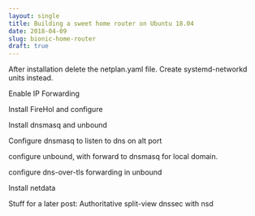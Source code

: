 ```yaml
---
layout: single
title: Building a sweet home router on Ubuntu 18.04
date: 2018-04-09
slug: bionic-home-router
draft: true
---
```


After installation delete the netplan.yaml file. Create systemd-networkd units instead.

Enable IP Forwarding

Install FireHol and configure

Install dnsmasq and unbound

Configure dnsmasq to listen to dns on alt port

configure unbound, with forward to dnsmasq for local domain.

configure dns-over-tls forwarding in unbound

Install netdata

Stuff for a later post: Authoritative split-view dnssec with nsd
